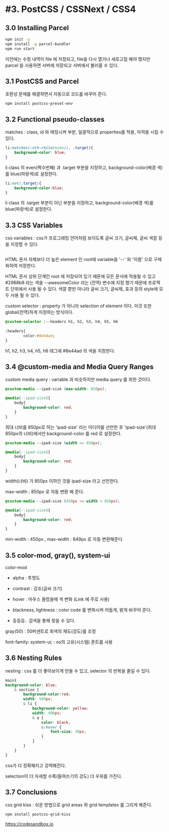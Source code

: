 # #3. PostCSS / CSSNext / CSS4

## 3.0 Installing Parcel

```bash
npm init -y
npm install -g parcel-bundler
npm run start

```

이전에는 수정 내역이 file 에 저장되고, file을 다시 열거나 새로고침 해야 했지만 parcel 을 사용하면 서버에 저장되고 서버에서 불러올 수 있다.



## 3.1 PostCSS and Parcel

호환성 문제를 해결하면서 자동으로 코드를 바꾸어 준다.

```bash
npm install postcss-preset-env
```



## 3.2 Functional pseudo-classes

matches : class, id 와 매칭시켜 부분, 일괄적으로 properties를 적용, 미적용 시킬 수 있다.



```css
li:matches(:nth-child(even)), .target){
    background-color: blue;
}
```

li class 의 even(짝수번째) 과 .target 부분을 지정하고, background-color(배경 색)를 blue(파랑색)로 설정한다.



```css
li:not(.target){
    background-color:blue;
}
```

li class 의 .target 부분이 아닌 부분을 지정하고, background-color(배경 색)를 blue(파랑색)로 설정한다.



## 3.3 CSS Variables

css variables : css가 프로그래밍 언어처럼 보이도록 글씨 크기, 글씨체, 글씨 색깔 등을 지정할 수 있다.



```css

```

HTML 문서 자체보다 더 높은 element 인 root에 variable을 '--' 와 '이름' 으로 구체화하여 저장한다.

HTML 문서 상위 단계인 root 에 저장되어 있기 때문에 모든 문서에 적용될 수 있고 #2988b9 라는 색을 --awesomeColor 라는 (전역) 변수에 지정 했기 때문에 프로젝트 단위에서 사용 될 수 있다. 색깔 뿐만 아니라 글씨 크기, 글씨체, 효과 등의 style에 모두 사용 될 수 있다.



custom selector : property 가 아니라 selection of element 이다. 이것 또한 global(전역)하게 지정하는 방식이다.



```css
@custom-selector :--headers h1, h2, h3, h4, h5, h6
    
:headers{
        color:#8e44ad;
}
```

h1, h2, h3, h4, h5, h6 태그에 #8e44ad 의 색을 지정한다.



## 3.4 @custom-media and Media Query Ranges

custom media query : variable 과 비슷하지만 media query 를 위한 것이다.



```css
@custom-media --ipad-size (max-width: 850px);

@media(--ipad-size){
    body{
        background-color: red;
    }
}
```

최대 너비를 850px로 하는 'ipad-size' 라는 미디어를 선언한 후 'ipad-size'(최대 850px의 너비)에서만 background-color 를 red 로 설정한다.

```css
@custom-media --ipad-size (width <= 850px);

@media(--ipad-size){
    body{
        background-color: red;
    }
}
```

width(너비) 가 850px 이하인 것을 ipad-size 라고 선언한다.

max-width : 850px 로 자동 변환 해 준다.



```css
@custom-media --ipad-size (450px <= width < 850px);

@media(--ipad-size){
    body{
        background-color: red;
    }
}
```

min-width : 450px , max-width : 849px 로 자동 변환해준다.



## 3.5 color-mod, gray(), system-ui

color-mod

- alpha : 투명도

- contrast : 강조(글씨 크기)

- hover : 마우스 올렸을때 색 변화 (Link 에 주로 사용)

- blackness, lightness : color code 를 변화시켜 어둡게, 밝게 바꾸어 준다.

- 등등등.. 검색을 통해 찾을 수 있다.



gray(50) : 50퍼센트로 회색의 채도(강도)를 조정



font-family: system-ui;  :  os의 고유(시스템) 폰트를 사용



## 3.6 Nesting Rules

nesting : css 를 더 좋아보이게 만들 수 있고, selector 의 반복을 줄일 수 있다.

```css
main{
background-color: blue;
    & section {
        background-color:red;
    	width: 500px;
        & li {
            background-color: yellow;
            width: 400px;
            & a {
                color: black;
                &:hover {
                    font-size: 30px;
                }
            }
        }
    }
}
```

css가 더 정확해지고 강력해진다.

selection이 더 자세할 수록(들여쓰기의 강도) 더 우위를 가진다.



## 3.7 Conclusions

css grid kiss : 쉬운 방법으로 grid areas 와 grid templates 를 그리게 해준다.

```css
npm install postcss-grid-kiss
```



https://codesandbox.io